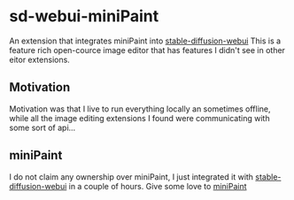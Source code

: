 # sd-webui-miniPaint

An extension that integrates miniPaint into [stable-diffusion-webui](https://github.com/AUTOMATIC1111/stable-diffusion-webui)
This is a feature rich open-cource image editor that has features I didn't see in other eitor extensions.

## Motivation
Motivation was that I live to run everything locally an sometimes offline, while all the image editing extensions I found were communicating with some sort of api...

## miniPaint
I do not claim any ownership over miniPaint, I just integrated it with [stable-diffusion-webui](https://github.com/AUTOMATIC1111/stable-diffusion-webui) in a couple of hours.
Give some love to [miniPaint](https://github.com/viliusle/miniPaint)
